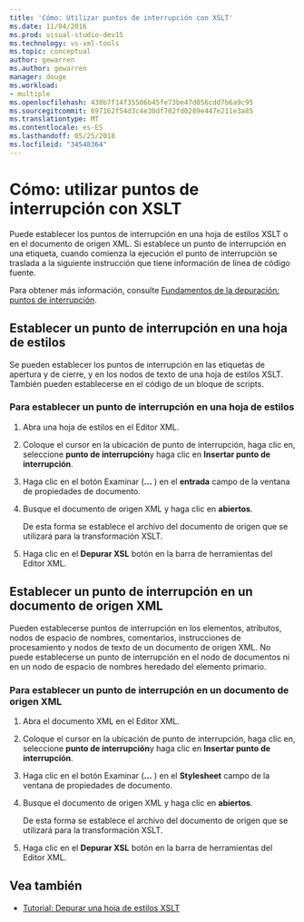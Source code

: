 ```yaml
---
title: 'Cómo: Utilizar puntos de interrupción con XSLT'
ms.date: 11/04/2016
ms.prod: visual-studio-dev15
ms.technology: vs-xml-tools
ms.topic: conceptual
author: gewarren
ms.author: gewarren
manager: douge
ms.workload:
- multiple
ms.openlocfilehash: 430b7f14f35506b45fe73be47d056cdd7b6a9c95
ms.sourcegitcommit: 697162f54d3c4e30df702fd0289e447e211e3a85
ms.translationtype: MT
ms.contentlocale: es-ES
ms.lasthandoff: 05/25/2018
ms.locfileid: "34548364"
---
```

# <a name="how-to-use-breakpoints-with-xslt"></a>Cómo: utilizar puntos de interrupción con XSLT

Puede establecer los puntos de interrupción en una hoja de estilos XSLT o en el documento de origen XML. Si establece un punto de interrupción en una etiqueta, cuando comienza la ejecución el punto de interrupción se traslada a la siguiente instrucción que tiene información de línea de código fuente.

Para obtener más información, consulte [Fundamentos de la depuración: puntos de interrupción](../debugger/using-breakpoints.md).

## <a name="set-a-breakpoint-in-a-style-sheet"></a>Establecer un punto de interrupción en una hoja de estilos

Se pueden establecer los puntos de interrupción en las etiquetas de apertura y de cierre, y en los nodos de texto de una hoja de estilos XSLT. También pueden establecerse en el código de un bloque de scripts.

### <a name="to-set-a-breakpoint-in-a-style-sheet"></a>Para establecer un punto de interrupción en una hoja de estilos

1.  Abra una hoja de estilos en el Editor XML.

2.  Coloque el cursor en la ubicación de punto de interrupción, haga clic en, seleccione **punto de interrupción**y haga clic en **Insertar punto de interrupción**.

3.  Haga clic en el botón Examinar (**...** ) en el **entrada** campo de la ventana de propiedades de documento.

4.  Busque el documento de origen XML y haga clic en **abiertos**.

     De esta forma se establece el archivo del documento de origen que se utilizará para la transformación XSLT.

5.  Haga clic en el **Depurar XSL** botón en la barra de herramientas del Editor XML.

## <a name="set-a-breakpoint-in-an-xml-source-document"></a>Establecer un punto de interrupción en un documento de origen XML

Pueden establecerse puntos de interrupción en los elementos, atributos, nodos de espacio de nombres, comentarios, instrucciones de procesamiento y nodos de texto de un documento de origen XML. No puede establecerse un punto de interrupción en el nodo de documentos ni en un nodo de espacio de nombres heredado del elemento primario.

### <a name="to-set-a-breakpoint-in-an-xml-source-document"></a>Para establecer un punto de interrupción en un documento de origen XML

1.  Abra el documento XML en el Editor XML.

2.  Coloque el cursor en la ubicación de punto de interrupción, haga clic en, seleccione **punto de interrupción**y haga clic en **Insertar punto de interrupción**.

3.  Haga clic en el botón Examinar (**...** ) en el **Stylesheet** campo de la ventana de propiedades de documento.

4.  Busque el documento de origen XML y haga clic en **abiertos**.

     De esta forma se establece el archivo del documento de origen que se utilizará para la transformación XSLT.

5.  Haga clic en el **Depurar XSL** botón en la barra de herramientas del Editor XML.

## <a name="see-also"></a>Vea también

- [Tutorial: Depurar una hoja de estilos XSLT](../xml-tools/walkthrough-debug-an-xslt-style-sheet.md)